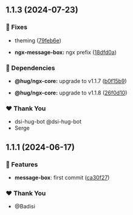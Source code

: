 ## 1.1.3 (2024-07-23)


### 🐛 Fixes

- theming ([79feb6e](https://github.com/DSI-HUG/ngx-components/commit/79feb6e))

- **ngx-message-box:** ngx prefix ([18dfd0a](https://github.com/DSI-HUG/ngx-components/commit/18dfd0a))


### 🌱 Dependencies

- **@hug/ngx-core:** upgrade to v1.1.7 ([b0f15b9](https://github.com/DSI-HUG/ngx-components/commit/b0f15b9))

- **@hug/ngx-core:** upgrade to v1.1.8 ([26f0d10](https://github.com/DSI-HUG/ngx-components/commit/26f0d10))


### ❤️  Thank You

- dsi-hug-bot @dsi-hug-bot
- Serge

## 1.1.1 (2024-06-17)

### 🚀 Features

-   **message-box**: first commit ([ca30f27](https://github.com/DSI-HUG/ngx-components/commit/ca30f2791b4b013bedf38839e2bc2aed296c2acc))

### ❤️ Thank You

-   @Badisi
